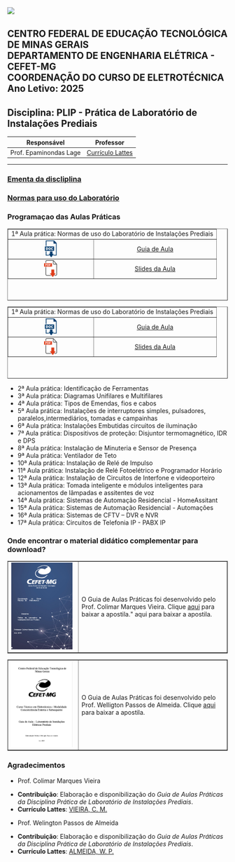 <td style="width: 10%;"><img src="https://github.com/Epaminondaslage/Lab-IoT-ELE-CEFET/blob/master/img/Logo_CEFET-MG.png" width="10%" /></td>

**CENTRO FEDERAL DE EDUCAÇÃO TECNOLÓGICA DE MINAS GERAIS**  
**DEPARTAMENTO DE ENGENHARIA ELÉTRICA - CEFET-MG**  
**COORDENAÇÃO DO CURSO DE ELETROTÉCNICA**
**Ano Letivo: 2025**
---
## Disciplina: PLIP - Prática de Laboratório de Instalações Prediais

| **Responsável**         | **Professor**          |
|-------------------------|-----------------------|
| Prof. Epaminondas Lage  | [Currículo Lattes](http://lattes.cnpq.br/7787341723868111) |

---
### [Ementa da discliplina](https://github.com/Epaminondaslage/PLIEP/blob/main/ementa_2025.md) 
### [Normas para uso do Laboratório](https://github.com/Epaminondaslage/PLIEP/blob/main/normas_de_seguranca.md)

### Programaçao das Aulas Práticas

<table style="height: 164px;" width="378" border="1"><tbody><tr><td colspan="2" style="text-align: center;">1ª Aula prática:  Normas de uso do Laboratório de Instalações Prediais</td></tr><tr><td><img src="img/doc.png" alt="" style="display: block; margin-left: auto; margin-right: auto;" width="39" height="39" /></td><td style="text-align: center; width: 266px;">  <a href="[https://drive.google.com/file/d/1IA8rQCfe06AbBNUFEZOSo7OHFmG7j9U7/view?usp=drive_link](https://docs.google.com/document/d/18jtwCXowZhq73f_uxS2XLY221saHPg9U/edit?usp=drive_link&ouid=101750793150395365396&rtpof=true&sd=true)">Guia de Aula</a></td></tr><tr><td><img src="img/pdf.png" alt="" style="display: block; margin-left: auto; margin-right: auto;" width="30" height="39" /></td><td style="text-align: center;">   <a href="https://drive.google.com/file/d/1IA8rQCfe06AbBNUFEZOSo7OHFmG7j9U7/view?usp=drive_link">Slides da Aula</a></td></tr></tbody></table><p>

<table style="height: 164px;" width="378" border="1">
  <tbody>
    <tr>
      <td colspan="2" style="text-align: center;">
        1ª Aula prática: Normas de uso do Laboratório de Instalações Prediais
      </td>
    </tr>
    <tr>
      <td>
        <img src="img/doc.png" alt="Ícone Documento" style="display: block; margin-left: auto; margin-right: auto;" width="39" height="39" />
      </td>
      <td style="text-align: center; width: 266px;">
        <a href="https://docs.google.com/document/d/18jtwCXowZhq73f_uxS2XLY221saHPg9U/edit?usp=drive_link&ouid=101750793150395365396&rtpof=true&sd=true">
          Guia de Aula
        </a>
      </td>
    </tr>
    <tr>
      <td>
        <img src="img/pdf.png" alt="Ícone PDF" style="display: block; margin-left: auto; margin-right: auto;" width="30" height="39" />
      </td>
      <td style="text-align: center;">
        <a href="https://drive.google.com/file/d/1IA8rQCfe06AbBNUFEZOSo7OHFmG7j9U7/view?usp=drive_link">
          Slides da Aula
        </a>
      </td>
    </tr>
  </tbody>
</table>



- 2ª Aula prática:  Identificação de Ferramentas
- 3ª Aula prática:  Diagramas Unifilares e Multifilares
- 4ª Aula prática:  Tipos de Emendas, fios e cabos
- 5ª Aula prática:  Instalações de interruptores simples, pulsadores, paralelos,intermediários, tomadas e campainhas  
- 6ª Aula prática:  Instalações Embutidas	circuitos de iluminação
- 7ª Aula prática:  Dispositivos de proteção: Disjuntor termomagnético, IDR e DPS
- 8ª Aula prática:  Instalação de Minuteria e Sensor de Presença
- 9ª Aula prática:  Ventilador de Teto	
- 10ª Aula prática: Instalação de Relé de Impulso
- 11ª Aula prática: Instalação de Relé Fotoelétrico e Programador Horário
- 12ª Aula prática: Instalação de Circuitos de Interfone e videoporteiro 
- 13ª Aula prática: Tomada inteligente e módulos inteligentes para acionamentos de lâmpadas e assitentes de voz
- 14ª Aula prática: Sistemas de Automação Residencial - HomeAssitant
- 15ª Aula prática: Sistemas de Automação Residencial - Automações
- 16ª Aula prática: Sistemas de CFTV – DVR e NVR	
- 17ª Aula prática: Circuitos de Telefonia IP - PABX IP


### Onde encontrar o material didático complementar para download?

<table style="border-collapse: collapse; width: 100%;" border="1">
<tbody>
<tr>
<td style="width: 32.1053%;"><img width="140" alt="image" src="img/apostila colimar.jpg"></td>
<td style="width: 67.8947%;">O Guia de Aulas Pr&aacute;ticas foi desenvolvido pelo Prof. Colimar Marques Vieira. Clique <a href="https://drive.google.com/file/d/1qATqn1-c8swUFSKdSto68k_on0QtuZYd/view?usp=sharing">aqui</a> para baixar a apostila." aqui</a> para baixar a apostila.</td>
</tr>
</tbody>
</table>

<table style="border-collapse: collapse; width: 100%;" border="1">
<tbody>
<tr>
<td style="width: 32.1053%;"><img width="140" alt="image" src="img/GUIA DE AULA DE LIEP.png"></td>
<td style="width: 67.8947%;">O Guia de Aulas Pr&aacute;ticas foi desenvolvido pelo Prof. Welligton Passos de Almeida. Clique <a href="https://drive.google.com/file/d/1tNbCevQwSDAHAGg77yl-ly7lHEl-kolY/view?usp=sharing">aqui</a> para baixar a apostila.</td>
</tr>
</tbody>
</table>

### Agradecimentos

* Prof. Colimar Marques Vieira
- **Contribuição**: Elaboração e disponibilização do *Guia de Aulas Práticas da Disciplina Prática de Laboratório de Instalações Prediais*.  
- **Currículo Lattes**: [VIEIRA, C. M.](http://lattes.cnpq.br/4432862799465667)

* Prof. Welington Passos de Almeida
- **Contribuição**: Elaboração e disponibilização do *Guia de Aulas Práticas da Disciplina Prática de Laboratório de Instalações Prediais*.  
- **Currículo Lattes**: [ALMEIDA, W. P.](http://lattes.cnpq.br/8651107332611509)

